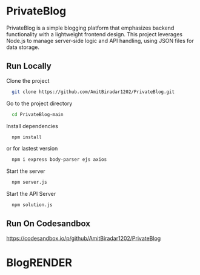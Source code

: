 
# PrivateBlog

PrivateBlog is a simple blogging platform that emphasizes backend functionality with a lightweight frontend design. This project leverages Node.js to manage server-side logic and API handling, using JSON files for data storage.

## Run Locally

Clone the project

```bash
  git clone https://github.com/AmitBiradar1202/PrivateBlog.git
```

Go to the project directory

```bash
  cd PrivateBlog-main
```

Install dependencies

```bash
  npm install
```
or for lastest version

```bash
  npm i express body-parser ejs axios
```

Start the server

```bash
  npm server.js
```
Start the API Server

```bash
  npm solution.js
```
## Run On Codesandbox

https://codesandbox.io/p/github/AmitBiradar1202/PrivateBlog
# BlogRENDER
